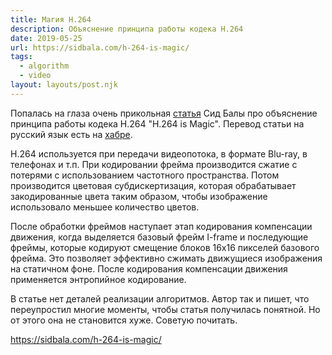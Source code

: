 ```yaml
---
title: Магия H.264 
description: Объяснение принципа работы кодека H.264
date: 2019-05-25
url: https://sidbala.com/h-264-is-magic/
tags:
  - algorithm
  - video
layout: layouts/post.njk
---
```

Попалась на глаза очень прикольная [статья](https://sidbala.com/h-264-is-magic/) Сид Балы про объяснение принципа работы кодека H.264 "H.264 is Magic". Перевод статьи на русский язык есть на [хабре](https://habr.com/ru/post/316580/).

H.264 используется при передачи видеопотока, в формате Blu-ray, в телефонах и т.п. При кодировании фрейма производится сжатие с потерями с использованием частотного пространства. Потом производится цветовая субдискертизация, которая обрабатывает закодированные цвета таким образом, чтобы изображение использовало меньшее количество цветов.

После обработки фреймов наступает этап кодирования компенсации движения, когда выделяется базовый фрейм I-frame и последующие фреймы, которые кодируют смещение блоков 16x16 пикселей базового фрейма. Это позволяет эффективно сжимать движущиеся изображения на статичном фоне. После кодирования компенсации движения применяется энтропийное кодирование.

В статье нет деталей реализации алгоритмов. Автор так и пишет, что переупростил многие моменты, чтобы статья получилась понятной. Но от этого она не становится хуже. Советую почитать.

https://sidbala.com/h-264-is-magic/
